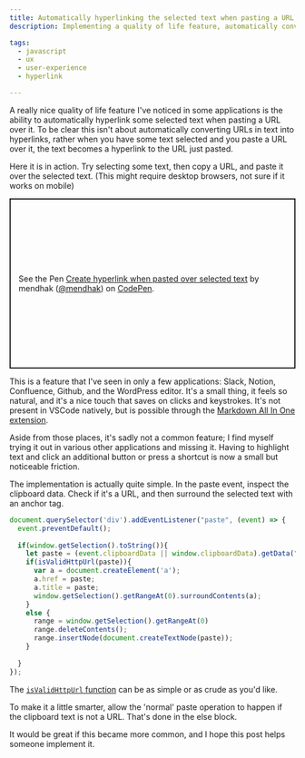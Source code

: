 ```yaml
---
title: Automatically hyperlinking the selected text when pasting a URL
description: Implementing a quality of life feature, automatically converting some selected text into a hyperlink when pasting a URL over it.  

tags:
  - javascript
  - ux
  - user-experience
  - hyperlink

---
```


A really nice quality of life feature I've noticed in some applications is the ability to automatically hyperlink some selected text when pasting a URL over it. To be clear this isn't about automatically converting URLs in text into hyperlinks, rather when you have some text selected and you paste a URL over it, the text becomes a hyperlink to the URL just pasted.

Here it is in action. Try selecting some text, then copy a URL, and paste it over the selected text. (This might require desktop browsers, not sure if it works on mobile)

<p class="codepen" data-height="300" data-default-tab="result" data-slug-hash="VwRjVQd" data-user="mendhak" style="height: 300px; box-sizing: border-box; display: flex; align-items: center; justify-content: center; border: 2px solid; margin: 1em 0; padding: 1em;">
  <span>See the Pen <a href="https://codepen.io/mendhak/pen/VwRjVQd">
  Create hyperlink when pasted over selected text</a> by mendhak (<a href="https://codepen.io/mendhak">@mendhak</a>)
  on <a href="https://codepen.io">CodePen</a>.</span>
</p>
<script async src="https://cpwebassets.codepen.io/assets/embed/ei.js"></script>

This is a feature that I've seen in only a few applications: Slack, Notion, Confluence, Github, and the WordPress editor. It's a small thing, it feels so natural, and it's a nice touch that saves on clicks and keystrokes. It's not present in VSCode natively, but is possible through the [Markdown All In One extension](https://marketplace.visualstudio.com/items?itemName=yzhang.markdown-all-in-one).

Aside from those places, it's sadly not a common feature; I find myself trying it out in various other applications and missing it. Having to highlight text and click an additional button or press a shortcut is now a small but noticeable friction. 

The implementation is actually quite simple. In the paste event, inspect the clipboard data. Check if it's a URL, and then  surround the selected text with an anchor tag. 

```javascript
document.querySelector('div').addEventListener("paste", (event) => {
  event.preventDefault();
  
  if(window.getSelection().toString()){
    let paste = (event.clipboardData || window.clipboardData).getData("text");
    if(isValidHttpUrl(paste)){
      var a = document.createElement('a');
      a.href = paste;
      a.title = paste;
      window.getSelection().getRangeAt(0).surroundContents(a);
    }
    else {
      range = window.getSelection().getRangeAt(0)
      range.deleteContents();
      range.insertNode(document.createTextNode(paste));
    }
    
  }
});
```

The [`isValidHttpUrl` function](https://stackoverflow.com/questions/5717093/check-if-a-javascript-string-is-a-url) can be as simple or as crude as you'd like. 

To make it a little smarter, allow the 'normal' paste operation to happen if the clipboard text is not a URL. That's done in the else block.  

It would be great if this became more common, and I hope this post helps someone implement it.
